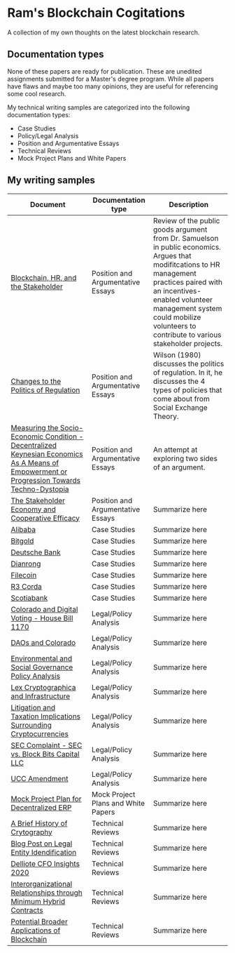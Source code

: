 # Ram's Blockchain Cogitations
A collection of my own thoughts on the latest blockchain research. 

## Documentation types

None of these papers are ready for publication. These are unedited assignments submitted for a Master's degree program. While all papers have flaws and maybe too many opinions, they are useful for referencing some cool research.

My technical writing samples are categorized into the following documentation types:

- Case Studies
- Policy/Legal Analysis
- Position and Argumentative Essays
- Technical Reviews
- Mock Project Plans and White Papers


## My writing samples

| Document | Documentation type | Description |
| ------------- | ------------------ | ----------- |
| [Blockchain, HR, and the Stakeholder](https://github.com/ramsun/ramsun-blockchain-cogitations/blob/main/Argumentative%3APosition%20Papers/Volunteer%20Management%20Through%20Blockchain%20-%20A%20New%20Way%20For%20Human%20Resources%20Professionals%20To%20Enable%20the%20Stakeholder%20Economy%20and%20Promote%20Cooperative%20Efficacy.pdf) | Position and Argumentative Essays | Review of the public goods argument from Dr. Samuelson in public economics. Argues that modifitcations to HR management practices paired with an incentives-enabled volunteer management system could mobilize volunteers to contribute to various stakeholder projects. |
| [Changes to the Politics of Regulation](https://github.com/ramsun/ramsun-blockchain-cogitations/blob/main/Argumentative%3APosition%20Papers/Changes%20to%20the%20Politics%20of%20Regulation.pdf) | Position and Argumentative Essays | Wilson (1980) discusses the politics of regulation. In it, he discusses the 4 types of policies that come about from Social Exchange Theory.  |
| [Measuring the Socio-Economic Condition -  Decentralized Keynesian Economics As A Means of Empowerment or Progression Towards Techno-Dystopia](https://github.com/ramsun/ramsun-blockchain-cogitations/blob/main/Argumentative%3APosition%20Papers/Measuring%20the%20Socio-Economic%20Condition%20-%20%20Decentralized%20Keynesian%20Economics%20As%20A%20Means%20of%20Empowerment%20or%20Progression%20Towards%20Techno-Dystopia_docx.pdf) | Position and Argumentative Essays | An attempt at exploring two sides of an argument. |
| [The Stakeholder Economy and Cooperative Efficacy](https://github.com/ramsun/ramsun-blockchain-cogitations/blob/main/Argumentative%3APosition%20Papers/The%20Stakeholder%20Economy%20and%20Cooperative%20Efficacy.pdf) | Position and Argumentative Essays | Summarize here |
| [Alibaba](https://github.com/ramsun/ramsun-blockchain-cogitations/blob/main/Case%20Studies/Alibaba.pdf) | Case Studies | Summarize here |
| [Bitgold](https://github.com/ramsun/ramsun-blockchain-cogitations/blob/main/Case%20Studies/Bitgold.pdf) | Case Studies | Summarize here |
| [Deutsche Bank](https://github.com/ramsun/ramsun-blockchain-cogitations/blob/main/Case%20Studies/Deutsche%20Bank.pdf) | Case Studies | Summarize here |
| [Dianrong](https://github.com/ramsun/ramsun-blockchain-cogitations/blob/main/Case%20Studies/Dianrong.pdf) | Case Studies | Summarize here |
| [Filecoin](https://github.com/ramsun/ramsun-blockchain-cogitations/blob/main/Case%20Studies/Filecoin.pdf) | Case Studies | Summarize here |
| [R3 Corda](https://github.com/ramsun/ramsun-blockchain-cogitations/blob/main/Case%20Studies/R3%20Corda.pdf) | Case Studies | Summarize here |
| [Scotiabank](https://github.com/ramsun/ramsun-blockchain-cogitations/blob/main/Case%20Studies/Scotiabank.pdf) | Case Studies | Summarize here |
| [Colorado and Digital Voting - House Bill 1170](https://github.com/ramsun/ramsun-blockchain-cogitations/blob/main/Legal%20and%20Policy%20Analysis/Colorado%20and%20Digital%20Voting%20-%20House%20Bill%201170.pdf) | Legal/Policy Analysis | Summarize here |
| [DAOs and Colorado](https://github.com/ramsun/ramsun-blockchain-cogitations/blob/main/Legal%20and%20Policy%20Analysis/DAOs%20and%20Colorado.pdf) | Legal/Policy Analysis | Summarize here |
| [Environmental and Social Governance  Policy Analysis](https://github.com/ramsun/ramsun-blockchain-cogitations/blob/main/Legal%20and%20Policy%20Analysis/Environmental%20and%20Social%20Governance%20%20Policy%20Analysis.pdf) | Legal/Policy Analysis | Summarize here |
| [Lex Cryptographica and Infrastructure](https://github.com/ramsun/ramsun-blockchain-cogitations/blob/main/Legal%20and%20Policy%20Analysis/Lex%20Cryptographica%20and%20Infrastructure.pdf) | Legal/Policy Analysis | Summarize here |
| [Litigation and Taxation Implications Surrounding Cryptocurrencies](https://github.com/ramsun/ramsun-blockchain-cogitations/blob/main/Legal%20and%20Policy%20Analysis/Litigation%20and%20Taxation%20Implications%20For%20Cryptocurrencies.pdf) | Legal/Policy Analysis | Summarize here |
| [SEC Complaint - SEC vs. Block Bits Capital LLC](https://github.com/ramsun/ramsun-blockchain-cogitations/blob/main/Legal%20and%20Policy%20Analysis/SEC%20Complaint%20-%20SEC%20vs.%20Block%20Bits%20Capital%20LLC.pdf) | Legal/Policy Analysis | Summarize here |
| [UCC Amendment](https://github.com/ramsun/ramsun-blockchain-cogitations/blob/main/Legal%20and%20Policy%20Analysis/UCC%20Amendment.pdf) | Legal/Policy Analysis | Summarize here |
| [Mock Project Plan for Decentralized ERP](https://github.com/ramsun/ramsun-blockchain-cogitations/blob/main/Mock%20Project%20Plans%20and%20White%20Papers/Mock%20Project%20Plan%20for%20Decentralized%20ERP.pdf) | Mock Project Plans and White Papers | Summarize here |
| [A Brief History of Crytography](https://github.com/ramsun/ramsun-blockchain-cogitations/blob/main/Technical%20Reviews/A%20Brief%20History%20of%20Crytography.pdf) | Technical Reviews | Summarize here |
| [Blog Post on Legal Entity Idendification](https://github.com/ramsun/ramsun-blockchain-cogitations/blob/main/Technical%20Reviews/Blog%20Post%20on%20Legal%20Entity%20Idendification.pdf) | Technical Reviews | Summarize here |
| [Delliote CFO Insights 2020](https://github.com/ramsun/ramsun-blockchain-cogitations/blob/main/Technical%20Reviews/Delliote%20CFO%20Insights%202020.pdf) | Technical Reviews | Summarize here |
| [Interorganizational Relationships through Minimum Hybrid Contracts](https://github.com/ramsun/ramsun-blockchain-cogitations/blob/main/Technical%20Reviews/Interorganizational%20Relationships%20through%20Minimum%20Hybrid%20Contracts.pdf) | Technical Reviews | Summarize here |
| [Potential Broader Applications of Blockchain](https://github.com/ramsun/ramsun-blockchain-cogitations/blob/main/Technical%20Reviews/Potential%20Broader%20Applications%20of%20Blockchain.pdf) | Technical Reviews | Summarize here |

